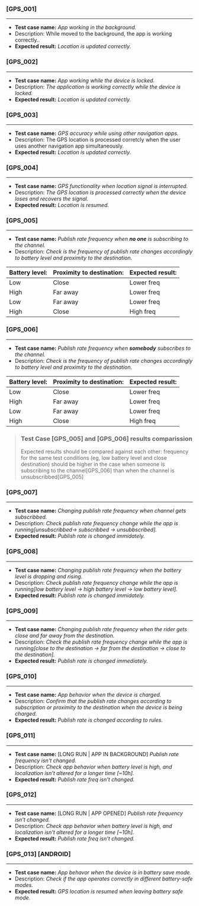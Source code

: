 ### [GPS_001]
---
*  **Test case name:**  _App working in the background._
* Description: While moved to the background, the app is working correctly..
* **Expected result:** _Location is updated correctly._

### [GPS_002]
---
*  **Test case name:**  _App working while the device is locked._
* Description: _The application is working correctly while the device is locked._
* **Expected result:** _Location is updated correctly._

### [GPS_003]
---
*  **Test case name:**  _GPS accuracy while using other navigation apps._
*  Description: The GPS location is processed corretcly when the user uses another navigation app simultaneously.
*  **Expected result:** _Location is updated correctly._

### [GPS_004]
---
*  **Test case name:**  _GPS functionality when location signal is interrupted._
* Description: _The GPS location is processed correctly when the device loses and recovers the signal._
* **Expected result:** _Location is resumed._

### [GPS_005]
---
*  **Test case name:**  _Publish rate frequency when **no one** is subscribing to the channel._
*  Description: _Check is the frequency of publish rate changes accordingly to battery level and proximity to the destination._

| Battery level: | Proximity to destination: | **Expected result:** |
| --------- 		 | ----------  							 | ----------						|
| Low  		 		   | Close	    							 | Lower freq					  |
| High 				 	 | Far away    							 | Lower freq						|
| Low  		 		   | Far away 						     | Lower freq						|
| High 				 	 | Close	    							 | High freq						|

### [GPS_006]
---
*  **Test case name:**  _Publish rate frequency when **somebody** subscribes to the channel._
*  Description: _Check is the frequency of publish rate changes accordingly to battery level and proximity to the destination._

| Battery level: | Proximity to destination: | **Expected result:** |
| --------- 		 | ----------  							 | ----------						|
| Low  		 		   | Close	    							 | Lower freq					  |
| High 				 	 | Far away    							 | Lower freq						|
| Low  		 		   | Far away 						     | Lower freq						|
| High 				 	 | Close	    							 | High freq						|

> ### Test Case [GPS_005] and [GPS_006] results comparission
>
> Expected results should be compared against each other: 
> frequency for the same test conditions (eg, low battery level and close destination) should be higher in the case when someone is subscribing to the channel[GPS_006] than when the channel is unsubscribbed[GPS_005]

### [GPS_007]
---
*  **Test case name:**  _Changing publish rate frequency when channel gets subscribbed._
* Description: _Check publish rate frequency change while the app is running[unsubscribbed-> subscribbed -> unsubbscribed]._
* **Expected result:** _Publish rate is changed immidately._

### [GPS_008]
---
*  **Test case name:**  _Changing publish rate frequency when the battery level is dropping and rising._
* Description: _Check publish rate frequency change while the app is running[low battery level -> high battery level -> low battery level]._
* **Expected result:** _Publish rate is changed immidately._

### [GPS_009]
---
*  **Test case name:**  _Changing publish rate frequency when the rider gets close and far away from the destination._
* Description: _Check the publish rate frequency change while the app is running[close to the destination -> far from the destination -> close to the destination]._
* **Expected result:** _Publish rate is changed immediately._

### [GPS_010]
---
*  **Test case name:**  _App behavior when the device is charged._
* Description: _Confirm that the publish rate changes according to subscription or proximity to the destination when the device is being charged._
* **Expected result:** _Publish rate is changed according to rules._

### [GPS_011]
---
*  **Test case name:**  [LONG RUN | APP IN BACKGROUND] _Publish rate frequency isn't changed._
* Description: _Check app behavior when battery level is high, and localization isn't altered for a longer time [~10h]._
* **Expected result:** _Publish rate freq isn't changed._

### [GPS_012]
---
*  **Test case name:**  [LONG RUN | APP OPENED] _Publish rate frequency isn't changed._
* Description: _Check app behavior when battery level is high, and localization isn't altered for a longer time [~10h]._
* **Expected result:** _Publish rate freq isn't changed._

### [GPS_013] [ANDROID]
---
*  **Test case name:**  _App behavor when the device is in battery save mode._
* Description: _Check if the app operates correctly in different battery-safe modes._
* **Expected result:** _GPS location is resumed when leaving battery safe mode._
